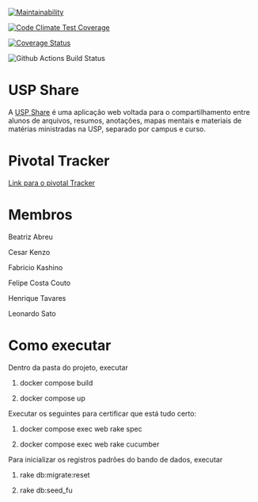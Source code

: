 [![Maintainability](https://api.codeclimate.com/v1/badges/db41a5c6bc4f9a836ade/maintainability)](https://codeclimate.com/github/beasabreu/projeto-esi/maintainability)

[![Code Climate Test Coverage](https://api.codeclimate.com/v1/badges/db41a5c6bc4f9a836ade/test_coverage)](https://codeclimate.com/github/beasabreu/projeto-esi/test_coverage)

[![Coverage Status](https://coveralls.io/repos/github/beasabreu/projeto-esi/badge.svg?branch=main)](https://coveralls.io/github/beasabreu/projeto-esi?branch=main)

![Github Actions Build Status](https://github.com/beasabreu/projeto-esi/actions/workflows/ruby.yml/badge.svg)
# USP Share
A [USP Share](https://projeto-esi-heroku.herokuapp.com/) é uma aplicação web voltada para o compartilhamento entre alunos de arquivos, resumos, anotações, mapas mentais e materiais de matérias ministradas na USP, separado por campus e curso.

# Pivotal Tracker
[Link para o pivotal Tracker](https://www.pivotaltracker.com/n/projects/2603039)

# Membros
Beatriz Abreu

Cesar Kenzo

Fabricio Kashino

Felipe Costa Couto

Henrique Tavares

Leonardo Sato

# Como executar

Dentro da pasta do projeto, executar

1) docker compose build

2) docker compose up

Executar os seguintes para certificar que está tudo certo:

1) docker compose exec web rake spec

2) docker compose exec web rake cucumber


Para inicializar os registros padrões do bando de dados, executar

1) rake db:migrate:reset

2) rake db:seed_fu
